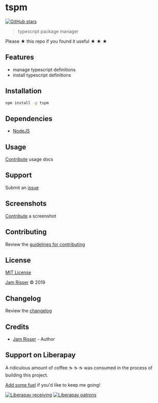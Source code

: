 # tspm

[![GitHub stars](https://img.shields.io/github/stars/codejamninja/tspm.svg?style=social&label=Stars)](https://github.com/codejamninja/tspm)

> typescript package manager

Please ★ this repo if you found it useful ★ ★ ★

## Features

- manage typescript definitions
- install typescript definitions

## Installation

```sh
npm install -g tspm
```

## Dependencies

- [NodeJS](https://nodejs.org)

## Usage

[Contribute](https://github.com/codejamninja/tspm/blob/master/CONTRIBUTING.md) usage docs

## Support

Submit an [issue](https://github.com/codejamninja/tspm/issues/new)

## Screenshots

[Contribute](https://github.com/codejamninja/tspm/blob/master/CONTRIBUTING.md) a screenshot

## Contributing

Review the [guidelines for contributing](https://github.com/codejamninja/tspm/blob/master/CONTRIBUTING.md)

## License

[MIT License](https://github.com/codejamninja/tspm/blob/master/LICENSE)

[Jam Risser](https://codejam.ninja) © 2019

## Changelog

Review the [changelog](https://github.com/codejamninja/tspm/blob/master/CHANGELOG.md)

## Credits

- [Jam Risser](https://codejam.ninja) - Author

## Support on Liberapay

A ridiculous amount of coffee ☕ ☕ ☕ was consumed in the process of building this project.

[Add some fuel](https://liberapay.com/codejamninja/donate) if you'd like to keep me going!

[![Liberapay receiving](https://img.shields.io/liberapay/receives/codejamninja.svg?style=flat-square)](https://liberapay.com/codejamninja/donate)
[![Liberapay patrons](https://img.shields.io/liberapay/patrons/codejamninja.svg?style=flat-square)](https://liberapay.com/codejamninja/donate)

